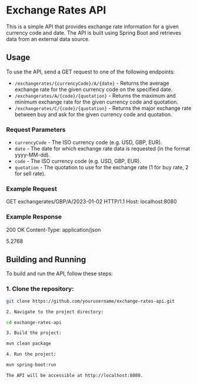 # Exchange Rates API

This is a simple API that provides exchange rate information for a given currency code and date. The API is built using Spring Boot and retrieves data from an external data source.

## Usage

To use the API, send a GET request to one of the following endpoints:

- `/exchangerates/{currencyCode}/A/{date}` - Returns the average exchange rate for the given currency code on the specified date.
- `/exchangerates/A/{code}/{quotation}` - Returns the maximum and minimum exchange rate for the given currency code and quotation.
- `/exchangerates/C/{code}/{quotation}` - Returns the major exchange rate between buy and ask for the given currency code and quotation.

### Request Parameters

- `currencyCode` - The ISO currency code (e.g. USD, GBP, EUR).
- `date` - The date for which exchange rate data is requested (in the format yyyy-MM-dd).
- `code` - The ISO currency code (e.g. USD, GBP, EUR).
- `quotation` - The quotation to use for the exchange rate (1 for buy rate, 2 for sell rate).

### Example Request

GET exchangerates/GBP/A/2023-01-02 HTTP/1.1
Host: localhost:8080


### Example Response

200 OK
Content-Type: application/json

5.2768 



## Building and Running

To build and run the API, follow these steps:

### 1. Clone the repository:

```bash
git clone https://github.com/yourusername/exchange-rates-api.git

2. Navigate to the project directory:

cd exchange-rates-api

3. Build the project:

mvn clean package

4. Run the project:

mvn spring-boot:run

The API will be accessible at http://localhost:8080.


